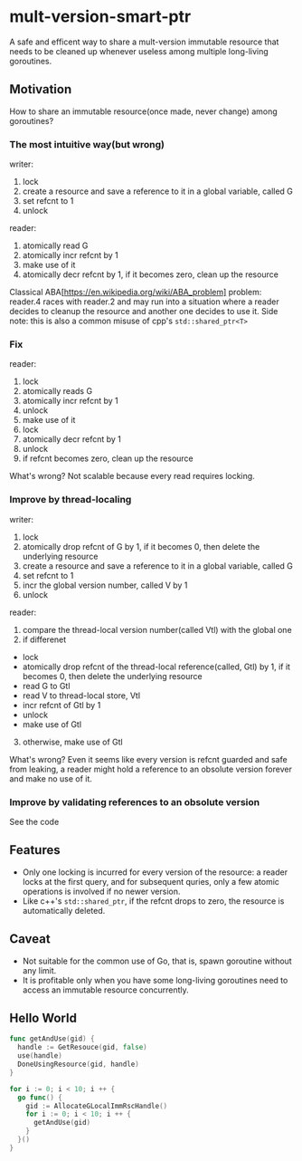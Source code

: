 # mult-version-smart-ptr

A safe and efficent way to share a mult-version immutable resource that needs to be cleaned up whenever useless among multiple long-living goroutines.

## Motivation

How to share an immutable resource(once made, never change) among goroutines?

### The most intuitive way(but wrong)

writer:
1. lock
2. create a resource and save a reference to it in a global variable, called G
3. set refcnt to 1
4. unlock

reader:
1. atomically read G
2. atomically incr refcnt by 1
3. make use of it
4. atomically decr refcnt by 1, if it becomes zero, clean up the resource

Classical ABA[https://en.wikipedia.org/wiki/ABA_problem] problem:
reader.4 races with reader.2 and may run into a situation where a reader decides to cleanup the resource and another one decides to use it.
Side note: this is also a common misuse of cpp's `std::shared_ptr<T>`

### Fix

reader:
1. lock
2. atomically reads G
3. atomically incr refcnt by 1
4. unlock
5. make use of it
6. lock
7. atomically decr refcnt by 1
8. unlock
9. if refcnt becomes zero, clean up the resource

What's wrong? Not scalable because every read requires locking.

### Improve by thread-localing

writer:
1. lock
2. atomically drop refcnt of G by 1, if it becomes 0, then delete the underlying resource
3. create a resource and save a reference to it in a global variable, called G
4. set refcnt to 1
5. incr the global version number, called V by 1
6. unlock

reader:
1. compare the thread-local version number(called Vtl) with the global one
2. if differenet
 
- lock
- atomically drop refcnt of the thread-local reference(called, Gtl) by 1, if it becomes 0, then delete the underlying resource
- read G to Gtl
- read V to thread-local store, Vtl
- incr refcnt of Gtl by 1 
- unlock
- make use of Gtl

3. otherwise, make use of Gtl

What's wrong? Even it seems like every version is refcnt guarded and safe from leaking, a reader might hold a reference to an obsolute version forever and make no use of it.

### Improve by validating references to an obsolute version

See the code

## Features

- Only one locking is incurred for every version of the resource: a reader locks at the first query, and for subsequent quries, only a few atomic operations is involved if no newer version.
- Like c++'s `std::shared_ptr`, if the refcnt drops to zero, the resource is automatically deleted.

## Caveat

- Not suitable for the common use of Go, that is, spawn goroutine without any limit.
- It is profitable only when you have some long-living goroutines need to access an immutable resource concurrently.

## Hello World

``` go
func getAndUse(gid) {
  handle := GetResouce(gid, false)
  use(handle)
  DoneUsingResource(gid, handle)
}

for i := 0; i < 10; i ++ {
  go func() {
    gid := AllocateGLocalImmRscHandle()
    for i := 0; i < 10; i ++ {
      getAndUse(gid)
    }
  }()
}
```
